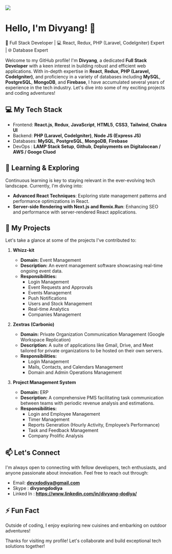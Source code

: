 <p align="center">
<!--   <img src="https://media.giphy.com/media/26tn33aiTi1jkl6H6/giphy.gif?cid=790b76111gd21s8467va0k3n1wgrgvxvhtwdfclbr7luk170&ep=v1_gifs_search&rid=giphy.gif&ct=g" alt="Divyang Dodiya" width="1000px"/> -->  
</p>

![](http://github-profile-summary-cards.vercel.app/api/cards/profile-details?username=divyangdodiya&theme=highcontrast)

# Hello, I'm Divyang! 👋

🚀 Full Stack Developer | 💻 React, Redux, PHP (Laravel, CodeIgniter) Expert | 🌐 Database Expert

Welcome to my GitHub profile! I'm **Divyang**, a dedicated **Full Stack Developer** with a keen interest in building robust and efficient web applications. With in-depth expertise in **React**, **Redux**, **PHP (Laravel, CodeIgniter)**, and proficiency in a variety of databases including **MySQL**, **PostgreSQL**, **MongoDB**, and **Firebase**, I have accumulated several years of experience in the tech industry. Let's dive into some of my exciting projects and coding adventures!

## 💻 My Tech Stack

- Frontend: **React.js**, **Redux**, **JavaScript**, **HTML5**, **CSS3**, **Tailwind**, **Chakra UI**
- Backend: **PHP (Laravel, CodeIgniter)**, **Node JS (Express JS)**
- Databases: **MySQL**, **PostgreSQL**, **MongoDB**, **Firebase**
- DevOps : **LAMP Stack Setup**, **Github**, **Deployments on Digitalocean / AWS / Googe Cluod**

## 🌱 Learning & Exploring

Continuous learning is key to staying relevant in the ever-evolving tech landscape. Currently, I'm diving into:

- **Advanced React Techniques**: Exploring state management patterns and performance optimizations in React.
- **Server-side Rendering with Next.js and Remix.Run**: Enhancing SEO and performance with server-rendered React applications.

## 🚀 My Projects

Let's take a glance at some of the projects I've contributed to:

1. **Whizz-kit**
   - **Domain:** Event Management
   - **Description:** An event management software showcasing real-time ongoing event data.
   - **Responsibilities:** 
     - Login Management
     - Event Requests and Approvals
     - Events Management
     - Push Notifications
     - Users and Stock Management
     - Real-time Analytics
     - Companies Management

2. **Zextras (Carbonio)**
   - **Domain:** Private Organization Communication Management (Google Workspace Replication)
   - **Description:** A suite of applications like Gmail, Drive, and Meet tailored for private organizations to be hosted on their own servers.
   - **Responsibilities:** 
     - Login Management
     - Mails, Contacts, and Calendars Management
     - Domain and Admin Operations Management

3. **Project Management System**
   - **Domain:** ERP
   - **Description:** A comprehensive PMS facilitating task communication between teams with periodic revenue analysis and estimations.
   - **Responsibilities:** 
     - Login and Employee Management
     - Timer Management
     - Reports Generation (Hourly Activity, Employee’s Performance)
     - Task and Feedback Management
     - Company Prolific Analysis

## 📫 Let's Connect

I'm always open to connecting with fellow developers, tech enthusiasts, and anyone passionate about innovation. Feel free to reach out through:

- Email: **devxdodiya@gmail.com**
- Skype : **divyangdodiya**
- Linked In : **https://www.linkedin.com/in/divyang-dodiya/**

## ⚡ Fun Fact

Outside of coding, I enjoy exploring new cuisines and embarking on outdoor adventures!

Thanks for visiting my profile! Let's collaborate and build exceptional tech solutions together!

